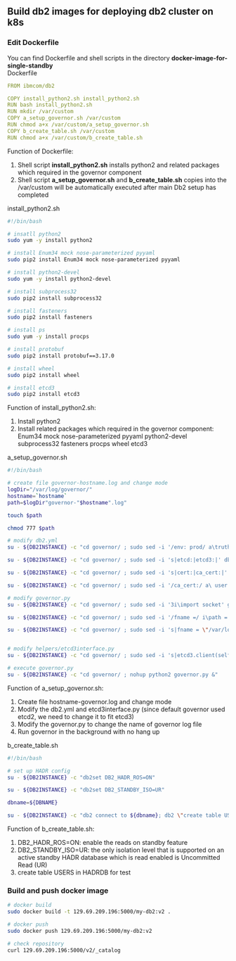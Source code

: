 ## Build db2 images for deploying db2 cluster on k8s

### Edit Dockerfile
You can find Dockerfile and shell scripts in the directory **__docker-image-for-single-standby__**  
Dockerfile
```yml
FROM ibmcom/db2

COPY install_python2.sh install_python2.sh
RUN bash install_python2.sh
RUN mkdir /var/custom
COPY a_setup_governor.sh /var/custom
RUN chmod a+x /var/custom/a_setup_governor.sh
COPY b_create_table.sh /var/custom
RUN chmod a+x /var/custom/b_create_table.sh
```
Function of Dockerfile:  
1. Shell script **__install_python2.sh__** installs python2 and related packages which required in the governor component 
2. Shell script **__a_setup_governor.sh__** and **__b_create_table.sh__** copies into the /var/custom will be automatically executed after main Db2 setup has completed  

install_python2.sh  
```sh
#!/bin/bash

# insatll python2
sudo yum -y install python2

# install Enum34 mock nose-parameterized pyyaml
sudo pip2 install Enum34 mock nose-parameterized pyyaml

# install python2-devel
sudo yum -y install python2-devel

# install subprocess32
sudo pip2 install subprocess32

# install fasteners
sudo pip2 install fasteners

# install ps
sudo yum -y install procps

# install protobuf
sudo pip2 install protobuf==3.17.0

# install wheel
sudo pip2 install wheel

# install etcd3
sudo pip2 install etcd3
```
Function of install_python2.sh:  
1. Install python2
2. Install related packages which required in the governor component:  
   Enum34 mock nose-parameterized pyyaml python2-devel subprocess32 fasteners procps wheel etcd3


a_setup_governor.sh  
```sh
#!/bin/bash

# create file governor-hostname.log and change mode
logDir="/var/log/governor/"
hostname=`hostname`
path=$logDir"governor-"$hostname".log"

touch $path

chmod 777 $path

# modify db2.yml
su - ${DB2INSTANCE} -c "cd governor/ ; sudo sed -i '/env: prod/ a\truth_manager: etcd3' db2.yml"

su - ${DB2INSTANCE} -c "cd governor/ ; sudo sed -i 's|etcd:|etcd3:|' db2.yml"

su - ${DB2INSTANCE} -c "cd governor/ ; sudo sed -i 's|cert:|ca_cert:|' db2.yml"

su - ${DB2INSTANCE} -c "cd governor/ ; sudo sed -i '/ca_cert:/ a\ user: \n password:' db2.yml"

# modify governor.py
su - ${DB2INSTANCE} -c "cd governor/ ; sudo sed -i '3i\import socket' governor.py"

su - ${DB2INSTANCE} -c "cd governor/ ; sudo sed -i '/fname =/ i\path = \"/var/log/governor/governor-\" + socket.gethostname() + \".log\"' governor.py"

su - ${DB2INSTANCE} -c "cd governor/ ; sudo sed -i 's|fname = \"/var/log/governor/governor.log\" if config.is_prod() or config.is_stage() else None|fname = path if config.is_prod() or config.is_stage() else None|' governor.py"


# modify helpers/etcd3interface.py
su - ${DB2INSTANCE} -c "cd governor/ ; sudo sed -i 's|etcd3.client(self.host, self.port, ca_cert=self.ca_cert, timeout=10, user=self.user, password=self.password)|etcd3.client(self.host, self.port)|' helpers/etcd3interface.py"

# execute governor.py
su - ${DB2INSTANCE} -c "cd governor/ ; nohup python2 governor.py &"
```
Function of a_setup_governor.sh:  
1. Create file hostname-governor.log and change mode
2. Modify the db2.yml and etcd3interface.py (since default governor used etcd2, we need to change it to fit etcd3)
3. Modify the governor.py to change the name of governor log file
4. Run governor in the background with no hang up


b_create_table.sh  
```sh
#!/bin/bash

# set up HADR config
su - ${DB2INSTANCE} -c "db2set DB2_HADR_ROS=ON"

su - ${DB2INSTANCE} -c "db2set DB2_STANDBY_ISO=UR"

dbname=${DBNAME}

su - ${DB2INSTANCE} -c "db2 connect to ${dbname}; db2 \"create table USERS(id int NOT NULL primary key, NAME VARCHAR(10), AGE VARCHAR(10))\"; db2 \"insert into USERS values('1','Nancy','20')\"; db2 \"insert into USERS values('2','Mike', '21')\"; db2 \"insert into USERS values('3','Lukas', '22')\"; db2 \"insert into USERS values('4','Felix', '23')\"; db2 \"insert into USERS values('5','David', '24')\"; db2 \"insert into USERS values('6','Jack', '25')\""
```
Function of b_create_table.sh:  
1. DB2_HADR_ROS=ON: enable the reads on standby feature
2. DB2_STANDBY_ISO=UR: the only isolation level that is supported on an active standby HADR database which is read enabled is Uncommitted Read (UR)
3. create table USERS in HADRDB for test  

### Build and push docker image
```sh
# docker build
sudo docker build -t 129.69.209.196:5000/my-db2:v2 .

# docker push
sudo docker push 129.69.209.196:5000/my-db2:v2

# check repository
curl 129.69.209.196:5000/v2/_catalog
```
